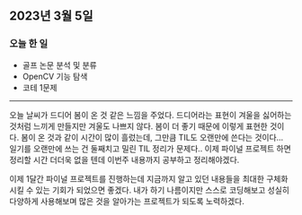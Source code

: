 ## 2023년 3월 5일

### 오늘 한 일

- 골프 논문 분석 및 분류
- OpenCV 기능 탐색
- 코테 1문제

---

오늘 날씨가 드디어 봄이 온 것 같은 느낌을 주었다. 드디어라는 표현이 겨울을 싫어하는 것처럼 느끼게 만들지만 겨울도 나쁘지 않다. 봄이 더 좋기 때문에 이렇게 표현한 것이다. 봄이 온 것과 같이
시간이 많이 흘렀는데, 그만큼 TIL도 오랜만에 쓴다는 것이다... 일기를 오랜만에 쓰는 건 둘째치고 밀린 TIL 정리가 문제다.. 이제 파이널 프로젝트 하면 정리할 시간 더더욱 없을 텐데 이번주 내용까지
공부하고 정리해야겠다.

이제 1달간 파이널 프로젝트를 진행하는데 지금까지 알고 있던 내용들을 최대한 구체화 시킬 수 있는 기회가 되었으면 좋겠다. 내가 하기 나름이지만 스스로 코딩해보고 성실히 다양하게 사용해보며
많은 것을 알아가는 프로젝트가 되도록 노력하겠다.
